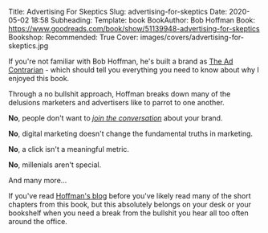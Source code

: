 Title: Advertising For Skeptics
Slug: advertising-for-skeptics
Date: 2020-05-02 18:58
Subheading: 
Template: book
BookAuthor: Bob Hoffman
Book: https://www.goodreads.com/book/show/51139948-advertising-for-skeptics
Bookshop: 
Recommended: True
Cover: images/covers/advertising-for-skeptics.jpg

If you're not familiar with Bob Hoffman, he's built a brand as [The Ad Contrarian](https://twitter.com/adcontrarian) - which should tell you everything you need to know about why I enjoyed this book.

Through a no bullshit approach, Hoffman breaks down many of the delusions marketers and advertisers like to parrot to one another.

**No**, people don't want to *[join the conversation](https://www.youtube.com/watch?v=1YvlqiJwGe8)* about your brand.

**No**, digital marketing doesn't change the fundamental truths in marketing.

**No**, a click isn't a meaningful metric.

**No**, millenials aren't special.

And many more...

If you've read [Hoffman's blog](http://adcontrarian.blogspot.com/) before you've likely read many of the short chapters from this book, but this absolutely belongs on your desk or your bookshelf when you need a break from the bullshit you hear all too often around the office.